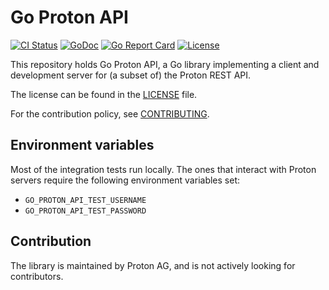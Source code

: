 # Go Proton API

<a href="https://github.com/henrybear327/go-proton-api/actions/workflows/check.yml"><img src="https://github.com/henrybear327/go-proton-api/actions/workflows/check.yml/badge.svg?branch=master" alt="CI Status"></a>
<a href="https://pkg.go.dev/github.com/henrybear327/go-proton-api"><img src="https://pkg.go.dev/badge/github.com/henrybear327/go-proton-api" alt="GoDoc"></a>
<a href="https://goreportcard.com/report/github.com/henrybear327/go-proton-api"><img src="https://goreportcard.com/badge/github.com/henrybear327/go-proton-api" alt="Go Report Card"></a>
<a href="LICENSE"><img src="https://img.shields.io/github/license/ProtonMail/go-proton-api.svg" alt="License"></a>

This repository holds Go Proton API, a Go library implementing a client and development server for (a subset of) the Proton REST API.

The license can be found in the [LICENSE](./LICENSE) file.

For the contribution policy, see [CONTRIBUTING](./CONTRIBUTING.md).

## Environment variables

Most of the integration tests run locally. The ones that interact with Proton servers require the following environment variables set:

- ```GO_PROTON_API_TEST_USERNAME```
- ```GO_PROTON_API_TEST_PASSWORD```

## Contribution

The library is maintained by Proton AG, and is not actively looking for contributors.
